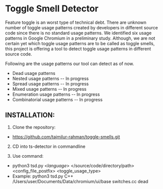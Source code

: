 # Toggle Smell Detector

Feature toggle is an worst type of technical debt. There are unknown number of toggle usage patterns created by developers in different source code since there is no standard usage patterns. 
We identified six usage patterns in Google Chromium in a preliminary study. Although, we are not certain yet which toggle usage patterns are to be called as toggle smells, this project is offering a tool to detect toggle usage patterns in different source code. 

Following are the usage patterns our tool can detect as of now.
* Dead usage patterns
* Nested usage patterns -- In progress
* Spread usage patterns -- In progress
* Mixed usage patterns -- In progress
* Enumeration usage patterns -- In progress
* Combinatorial usage patterns -- In progress

## INSTALLATION:
1. Clone the repository:
* https://github.com/tajmilur-rahman/toggle-smells.git

2. CD into ts-detector in commandline

3. Use command:
* python3 tsd.py <_language_> </source/code/directory/path> <config_file_postfix> <toggle_usage_type>
* Example: python3 tsd.py C++ /Users/user/Documents/Data/chromium/ui/base switches.cc dead
